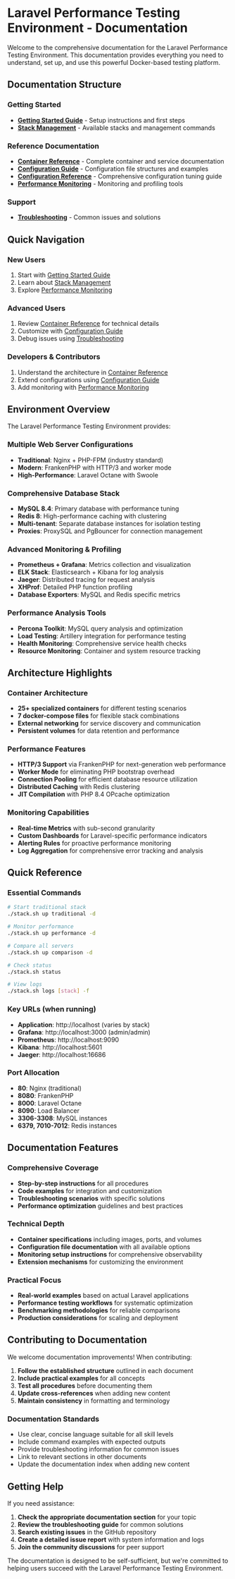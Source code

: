 # Laravel Performance Testing Environment - Documentation

Welcome to the comprehensive documentation for the Laravel Performance Testing Environment. This documentation provides
everything you need to understand, set up, and use this powerful Docker-based testing platform.

## Documentation Structure

### Getting Started

- **[Getting Started Guide](getting-started.md)** - Setup instructions and first steps
- **[Stack Management](stack-management.md)** - Available stacks and management commands

### Reference Documentation

- **[Container Reference](containers.md)** - Complete container and service documentation
- **[Configuration Guide](configuration.md)** - Configuration file structures and examples
- **[Configuration Reference](configuration-reference.md)** - Comprehensive configuration tuning guide
- **[Performance Monitoring](monitoring.md)** - Monitoring and profiling tools

### Support

- **[Troubleshooting](troubleshooting.md)** - Common issues and solutions

## Quick Navigation

### New Users

1. Start with [Getting Started Guide](getting-started.md)
2. Learn about [Stack Management](stack-management.md)
3. Explore [Performance Monitoring](monitoring.md)

### Advanced Users

1. Review [Container Reference](containers.md) for technical details
2. Customize with [Configuration Guide](configuration.md)
3. Debug issues using [Troubleshooting](troubleshooting.md)

### Developers & Contributors

1. Understand the architecture in [Container Reference](containers.md)
2. Extend configurations using [Configuration Guide](configuration.md)
3. Add monitoring with [Performance Monitoring](monitoring.md)

## Environment Overview

The Laravel Performance Testing Environment provides:

### **Multiple Web Server Configurations**

- **Traditional**: Nginx + PHP-FPM (industry standard)
- **Modern**: FrankenPHP with HTTP/3 and worker mode
- **High-Performance**: Laravel Octane with Swoole

### **Comprehensive Database Stack**

- **MySQL 8.4**: Primary database with performance tuning
- **Redis 8**: High-performance caching with clustering
- **Multi-tenant**: Separate database instances for isolation testing
- **Proxies**: ProxySQL and PgBouncer for connection management

### **Advanced Monitoring & Profiling**

- **Prometheus + Grafana**: Metrics collection and visualization
- **ELK Stack**: Elasticsearch + Kibana for log analysis
- **Jaeger**: Distributed tracing for request analysis
- **XHProf**: Detailed PHP function profiling
- **Database Exporters**: MySQL and Redis specific metrics

### **Performance Analysis Tools**

- **Percona Toolkit**: MySQL query analysis and optimization
- **Load Testing**: Artillery integration for performance testing
- **Health Monitoring**: Comprehensive service health checks
- **Resource Monitoring**: Container and system resource tracking

## Architecture Highlights

### Container Architecture

- **25+ specialized containers** for different testing scenarios
- **7 docker-compose files** for flexible stack combinations
- **External networking** for service discovery and communication
- **Persistent volumes** for data retention and performance

### Performance Features

- **HTTP/3 Support** via FrankenPHP for next-generation web performance
- **Worker Mode** for eliminating PHP bootstrap overhead
- **Connection Pooling** for efficient database resource utilization
- **Distributed Caching** with Redis clustering
- **JIT Compilation** with PHP 8.4 OPcache optimization

### Monitoring Capabilities

- **Real-time Metrics** with sub-second granularity
- **Custom Dashboards** for Laravel-specific performance indicators
- **Alerting Rules** for proactive performance monitoring
- **Log Aggregation** for comprehensive error tracking and analysis

## Quick Reference

### Essential Commands

```bash
# Start traditional stack
./stack.sh up traditional -d

# Monitor performance  
./stack.sh up performance -d

# Compare all servers
./stack.sh up comparison -d

# Check status
./stack.sh status

# View logs
./stack.sh logs [stack] -f
```

### Key URLs (when running)

- **Application**: http://localhost (varies by stack)
- **Grafana**: http://localhost:3000 (admin/admin)
- **Prometheus**: http://localhost:9090
- **Kibana**: http://localhost:5601
- **Jaeger**: http://localhost:16686

### Port Allocation

- **80**: Nginx (traditional)
- **8080**: FrankenPHP
- **8000**: Laravel Octane
- **8090**: Load Balancer
- **3306-3308**: MySQL instances
- **6379, 7010-7012**: Redis instances

## Documentation Features

### Comprehensive Coverage

- **Step-by-step instructions** for all procedures
- **Code examples** for integration and customization
- **Troubleshooting scenarios** with specific solutions
- **Performance optimization** guidelines and best practices

### Technical Depth

- **Container specifications** including images, ports, and volumes
- **Configuration file documentation** with all available options
- **Monitoring setup instructions** for comprehensive observability
- **Extension mechanisms** for customizing the environment

### Practical Focus

- **Real-world examples** based on actual Laravel applications
- **Performance testing workflows** for systematic optimization
- **Benchmarking methodologies** for reliable comparisons
- **Production considerations** for scaling and deployment

## Contributing to Documentation

We welcome documentation improvements! When contributing:

1. **Follow the established structure** outlined in each document
2. **Include practical examples** for all concepts
3. **Test all procedures** before documenting them
4. **Update cross-references** when adding new content
5. **Maintain consistency** in formatting and terminology

### Documentation Standards

- Use clear, concise language suitable for all skill levels
- Include command examples with expected outputs
- Provide troubleshooting information for common issues
- Link to relevant sections in other documents
- Update the documentation index when adding new content

## Getting Help

If you need assistance:

1. **Check the appropriate documentation section** for your topic
2. **Review the troubleshooting guide** for common solutions
3. **Search existing issues** in the GitHub repository
4. **Create a detailed issue report** with system information and logs
5. **Join the community discussions** for peer support

The documentation is designed to be self-sufficient, but we're committed to helping users succeed with the Laravel
Performance Testing Environment.
